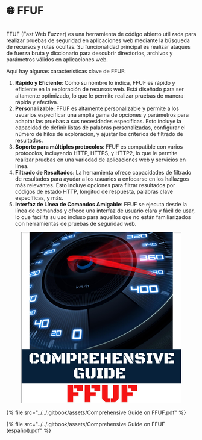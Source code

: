 # 🌐 FFUF

\
FFUF (Fast Web Fuzzer) es una herramienta de código abierto utilizada para realizar pruebas de seguridad en aplicaciones web mediante la búsqueda de recursos y rutas ocultas. Su funcionalidad principal es realizar ataques de fuerza bruta y diccionario para descubrir directorios, archivos y parámetros válidos en aplicaciones web.

Aquí hay algunas características clave de FFUF:

1. **Rápido y Eficiente**: Como su nombre lo indica, FFUF es rápido y eficiente en la exploración de recursos web. Está diseñado para ser altamente optimizado, lo que le permite realizar pruebas de manera rápida y efectiva.
2. **Personalizable**: FFUF es altamente personalizable y permite a los usuarios especificar una amplia gama de opciones y parámetros para adaptar las pruebas a sus necesidades específicas. Esto incluye la capacidad de definir listas de palabras personalizadas, configurar el número de hilos de exploración, y ajustar los criterios de filtrado de resultados.
3. **Soporte para múltiples protocolos**: FFUF es compatible con varios protocolos, incluyendo HTTP, HTTPS, y HTTP2, lo que le permite realizar pruebas en una variedad de aplicaciones web y servicios en línea.
4. **Filtrado de Resultados**: La herramienta ofrece capacidades de filtrado de resultados para ayudar a los usuarios a enfocarse en los hallazgos más relevantes. Esto incluye opciones para filtrar resultados por códigos de estado HTTP, longitud de respuesta, palabras clave específicas, y más.
5. **Interfaz de Línea de Comandos Amigable**: FFUF se ejecuta desde la línea de comandos y ofrece una interfaz de usuario clara y fácil de usar, lo que facilita su uso incluso para aquellos que no están familiarizados con herramientas de pruebas de seguridad web.

<figure><img src="../../.gitbook/assets/Comprehensive-Guide-on-FFUF-pdf.png" alt=""><figcaption></figcaption></figure>



{% file src="../../.gitbook/assets/Comprehensive Guide on FFUF.pdf" %}



{% file src="../../.gitbook/assets/Comprehensive Guide on FFUF (español).pdf" %}

